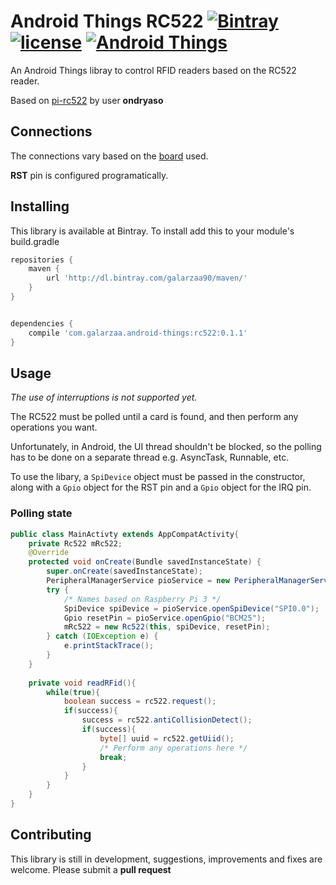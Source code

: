 # Android Things RC522 [![Bintray](https://img.shields.io/bintray/v/galarzaa90/maven/android-things-rc522.svg)](https://bintray.com/galarzaa90/maven/android-things-rc522) [![license](https://img.shields.io/github/license/Galarzaa90/android-things-rc522.svg)]() [![Android Things](https://img.shields.io/badge/android--things-0.2--devpreview-red.svg)](https://developer.android.com/things/preview/releases.html#developer_preview_2)

An Android Things libray to control RFID readers based on the RC522 reader.

Based on [pi-rc522](https://github.com/ondryaso/pi-rc522) by user **ondryaso**

## Connections
The connections vary based on the [board](https://developer.android.com/things/hardware/developer-kits.html) used.

**RST** pin is configured programatically.

## Installing
This library is available at Bintray. To install add this to your module's build.gradle
```groovy
repositories {
    maven {
        url 'http://dl.bintray.com/galarzaa90/maven/'
    }
}


dependencies {
    compile 'com.galarzaa.android-things:rc522:0.1.1'
}
```

## Usage
_The use of interruptions is not supported yet._

The RC522 must be polled until a card is found, and then 
perform any operations you want.

Unfortunately, in Android, the UI thread shouldn't be blocked, so the polling has to be done on a 
separate thread e.g. AsyncTask, Runnable, etc.

To use the libary, a `SpiDevice` object must be passed in the constructor, along with a `Gpio` object for
the RST pin and a `Gpio` object for the IRQ pin.

### Polling state
```java
public class MainActivty extends AppCompatActivity{
    private Rc522 mRc522;
    @Override
    protected void onCreate(Bundle savedInstanceState) {
        super.onCreate(savedInstanceState);
        PeripheralManagerService pioService = new PeripheralManagerService();
        try {
            /* Names based on Raspberry Pi 3 */
            SpiDevice spiDevice = pioService.openSpiDevice("SPI0.0");
            Gpio resetPin = pioService.openGpio("BCM25");
            mRc522 = new Rc522(this, spiDevice, resetPin);
        } catch (IOException e) {
            e.printStackTrace();
        }
    }
    
    private void readRFid(){
        while(true){
            boolean success = rc522.request();
            if(success){
                success = rc522.antiCollisionDetect();
                if(success){
                    byte[] uuid = rc522.getUiid();
                    /* Perform any operations here */
                    break;
                }
            }
        }
    }
}
```

## Contributing
This library is still in development, suggestions, improvements and fixes are welcome. Please 
submit a **pull request**
